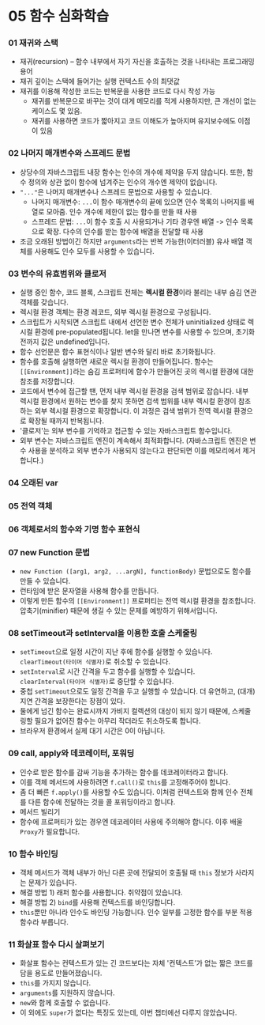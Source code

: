 # 05 함수 심화학습
### 01 재귀와 스택
- 재귀(recursion) – 함수 내부에서 자기 자신을 호출하는 것을 나타내는 프로그래밍 용어
- 재귀 깊이는 스택에 들어가는 실행 컨텍스트 수의 최댓값
- 재귀를 이용해 작성한 코드는 반복문을 사용한 코드로 다시 작성 가능
  - 재귀를 반복문으로 바꾸는 것이 대게 메모리를 적게 사용하지만, 큰 개선이 없는 케이스도 몇 있음. 
  - 재귀를 사용하면 코드가 짧아지고 코드 이해도가 높아지며 유지보수에도 이점이 있음

### 02 나머지 매개변수와 스프레드 문법
- 상당수의 자바스크립트 내장 함수는 인수의 개수에 제약을 두지 않습니다.
  또한, 함수 정의와 상관 없이 함수에 넘겨주는 인수의 개수엔 제약이 없습니다.
- `"..."`은 나머지 매개변수나 스프레드 문법으로 사용할 수 있습니다.
  - 나머지 매개변수: `...`이 함수 매개변수의 끝에 있으면 인수 목록의 나머지를 배열로 모아줌. 인수 개수에 제한이 없는 함수를 만들 때 사용
  - 스프레드 문법: `...`이 함수 호출 시 사용되거나 기타 경우엔 배열 -> 인수 목록으로 확장. 다수의 인수를 받는 함수에 배열을 전달할 때 사용
- 조금 오래된 방법이긴 하지만 `arguments`라는 반복 가능한(이터러블) 유사 배열 객체를 사용해도 인수 모두를 사용할 수 있습니다.

### 03 변수의 유효범위와 클로저
- 실행 중인 함수, 코드 블록, 스크립트 전체는 **렉시컬 환경**이라 불리는 내부 숨김 연관 객체를 갖습니다.
- 렉시컬 환경 객체는 환경 레코드, 외부 렉시컬 환경으로 구성됩니다.
- 스크립트가 시작되면 스크립트 내에서 선언한 변수 전체가 uninitialized 상태로 렉시컬 환경에 pre-populated됩니다.
  let을 만나면 변수를 사용할 수 있으며, 초기화 전까지 값은 undefined입니다.
- 함수 선언문은 함수 표현식이나 일반 변수와 달리 바로 초기화됩니다.
- 함수를 호출해 실행하면 새로운 렉시컬 환경이 만들어집니다.
  함수는 `[[Environment]]`라는 숨김 프로퍼티에 함수가 만들어진 곳의 렉시컬 환경에 대한 참조를 저장합니다.
- 코드에서 변수에 접근할 땐, 먼저 내부 렉시컬 환경을 검색 범위로 잡습니다. 내부 렉시컬 환경에서 원하는 변수를 찾지 못하면 검색 범위를 내부 렉시컬 환경이 참조하는 외부 렉시컬 환경으로 확장합니다. 이 과정은 검색 범위가 전역 렉시컬 환경으로 확장될 때까지 반복됩니다.
- '클로저'는 외부 변수를 기억하고 접근할 수 있는 자바스크립트 함수입니다.
- 외부 변수는 자바스크립트 엔진이 계속해서 최적화합니다. (자바스크립트 엔진은 변수 사용을 분석하고 외부 변수가 사용되지 않는다고 판단되면 이를 메모리에서 제거합니다.)

### 04 오래된 var


### 05 전역 객체


### 06 객체로서의 함수와 기명 함수 표현식


### 07 new Function 문법
- `new Function ([arg1, arg2, ...argN], functionBody)` 문법으로도 함수를 만들 수 있습니다.
- 런타임에 받은 문자열을 사용해 함수를 만듭니다.
- 이렇게 만든 함수의 `[[Environment]]` 프로퍼티는 전역 렉시컬 환경을 참조합니다.
  압축기(minifier) 때문에 생길 수 있는 문제를 예방하기 위해서입니다.

### 08 setTimeout과 setInterval을 이용한 호출 스케줄링
- `setTimeout`으로 일정 시간이 지난 후에 함수를 실행할 수 있습니다.  
  `clearTimeout(타이머 식별자)`로 취소할 수 있습니다.
- `setInterval`로 시간 간격을 두고 함수를 실행할 수 있습니다.  
  `clearInterval(타이머 식별자)`로 중단할 수 있습니다.
- 중첩 `setTimeout`으로도 일정 간격을 두고 실행할 수 있습니다.
  더 유연하고, (대개) 지연 간격을 보장한다는 장점이 있다.
- 둘에게 넘긴 함수는 완료시까지 가비지 컬렉션의 대상이 되지 않기 때문에, 스케줄링할 필요가 없어진 함수는 아무리 작더라도 취소하도록 합니다.
- 브라우저 환경에서 실제 대기 시간은 0이 아닙니다.

### 09 call, apply와 데코레이터, 포워딩
- 인수로 받은 함수를 감싸 기능을 추가하는 함수를 데코레이터라고 합니다.
- 이를 객체 메서드에 사용하려면 `f.call()`로 `this`를 고정해주어야 합니다.
- 좀 더 빠른 `f.apply()`를 사용할 수도 있습니다.
  이처럼 컨텍스트와 함께 인수 전체를 다른 함수에 전달하는 것을 콜 포워딩이라고 합니다.
- 메서드 빌리기
- 함수에 프로퍼티가 있는 경우엔 데코레이터 사용에 주의해야 합니다. 이후 배울 `Proxy`가 필요합니다.

### 10 함수 바인딩
- 객체 메서드가 객체 내부가 아닌 다른 곳에 전달되어 호출될 때 `this` 정보가 사라지는 문제가 있습니다.
- 해결 방법 1) 래퍼 함수를 사용합니다. 취약점이 있습니다.
- 해결 방법 2) `bind`를 사용해 컨텍스트를 바인딩합니다.
- `this`뿐만 아니라 인수도 바인딩 가능합니다. 인수 일부를 고정한 함수를 부분 적용 함수라 부릅니다.

### 11 화살표 함수 다시 살펴보기
- 화살표 함수는 컨텍스트가 있는 긴 코드보다는 자체 '컨텍스트’가 없는 짧은 코드를 담을 용도로 만들어졌습니다.
- `this`를 가지지 않습니다.
- `arguments`를 지원하지 않습니다.
- `new`와 함께 호출할 수 없습니다.
- 이 외에도 `super`가 없다는 특징도 있는데, 이번 챕터에선 다루지 않았습니다.
